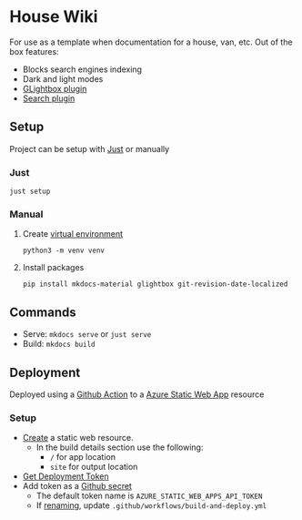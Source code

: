 # House Wiki

For use as a template when documentation for a house, van, etc. Out of the box features:

* Blocks search engines indexing
* Dark and light modes
* [GLightbox plugin](https://github.com/blueswen/mkdocs-glightbox)
* [Search plugin](https://squidfunk.github.io/mkdocs-material/plugins/search/)

## Setup

Project can be setup with [Just](https://just.systems/man/en/chapter_1.html) or manually

### Just

```text
just setup
```

### Manual

1. Create [virtual environment](https://realpython.com/what-is-pip/#using-pip-in-a-python-virtual-environment)

   ```text
   python3 -m venv venv
   ```

2. Install packages

   ```text
   pip install mkdocs-material glightbox git-revision-date-localized
   ```

## Commands

- Serve: `mkdocs serve` or `just serve`
- Build: `mkdocs build`

## Deployment

Deployed using a [Github Action](https://docs.github.com/en/actions) to a [Azure Static Web App](https://azure.microsoft.com/en-us/products/app-service/static/) resource

### Setup

* [Create](https://learn.microsoft.com/en-us/azure/static-web-apps/get-started-portal?tabs=vanilla-javascript&pivots=github) a static web resource.
  * In the build details section use the following:
    * `/` for app location
    * `site` for output location 
* [Get Deployment Token](https://learn.microsoft.com/en-us/azure/static-web-apps/static-web-apps-cli-deploy#deployment-token)
* Add token as a [Github secret](https://docs.github.com/en/actions/security-guides/using-secrets-in-github-actions)
  * The default token name is `AZURE_STATIC_WEB_APPS_API_TOKEN`
  * If [renaming](https://docs.github.com/en/actions/security-guides/using-secrets-in-github-actions#naming-your-secrets), update `.github/workflows/build-and-deploy.yml`
